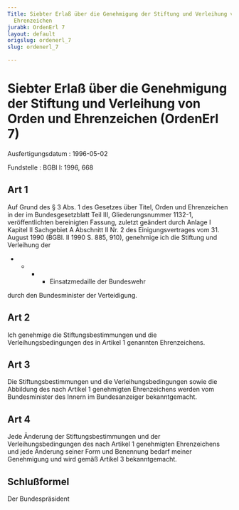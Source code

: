 ```yaml
---
Title: Siebter Erlaß über die Genehmigung der Stiftung und Verleihung von Orden und
  Ehrenzeichen
jurabk: OrdenErl 7
layout: default
origslug: ordenerl_7
slug: ordenerl_7

---
```


# Siebter Erlaß über die Genehmigung der Stiftung und Verleihung von Orden und Ehrenzeichen (OrdenErl 7)

Ausfertigungsdatum
:   1996-05-02

Fundstelle
:   BGBl I: 1996, 668



## Art 1

Auf Grund des § 3 Abs. 1 des Gesetzes über Titel, Orden und Ehrenzeichen in der im Bundesgesetzblatt Teil III, Gliederungsnummer 1132-1, veröffentlichten bereinigten Fassung, zuletzt geändert durch Anlage I Kapitel II Sachgebiet A Abschnitt II Nr. 2 des Einigungsvertrages vom 31. August 1990 (BGBl. II 1990 S. 885, 910), genehmige ich die Stiftung und Verleihung der

*
    *
        *
            *   Einsatzmedaille der Bundeswehr












durch den Bundesminister der Verteidigung.


## Art 2

Ich genehmige die Stiftungsbestimmungen und die Verleihungsbedingungen des in Artikel 1 genannten Ehrenzeichens.


## Art 3

Die Stiftungsbestimmungen und die Verleihungsbedingungen sowie die Abbildung des nach Artikel 1 genehmigten Ehrenzeichens werden vom Bundesminister des Innern im Bundesanzeiger bekanntgemacht.


## Art 4

Jede Änderung der Stiftungsbestimmungen und der Verleihungsbedingungen des nach Artikel 1 genehmigten Ehrenzeichens und jede Änderung seiner Form und Benennung bedarf meiner Genehmigung und wird gemäß Artikel 3 bekanntgemacht.


## Schlußformel

Der Bundespräsident

